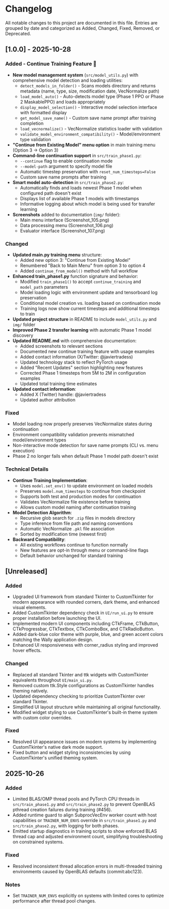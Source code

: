 # Changelog

All notable changes to this project are documented in this file. Entries are grouped by date and categorized as Added, Changed, Fixed, Removed, or Deprecated.

## [1.0.0] - 2025-10-28

### Added - Continue Training Feature 🎯
- **New model management system** (`src/model_utils.py`) with comprehensive model detection and loading utilities:
  - `detect_models_in_folder()` - Scans models directory and returns metadata (name, type, size, modification date, VecNormalize path)
  - `load_model_auto()` - Auto-detects model type (Phase 1 PPO or Phase 2 MaskablePPO) and loads appropriately
  - `display_model_selection()` - Interactive model selection interface with formatted display
  - `get_model_save_name()` - Custom save name prompt after training completion
  - `load_vecnormalize()` - VecNormalize statistics loader with validation
  - `validate_model_environment_compatibility()` - Model/environment type validation
- **"Continue from Existing Model" menu option** in main training menu (Option 3 → Option 3)
- **Command-line continuation support** in `src/train_phase1.py`:
  - `--continue` flag to enable continuation mode
  - `--model-path` argument to specify model file
  - Automatic timestep preservation with `reset_num_timesteps=False`
  - Custom save name prompts after training
- **Smart model auto-detection** in `src/train_phase2.py`:
  - Automatically finds and loads newest Phase 1 model when configured path doesn't exist
  - Displays list of available Phase 1 models with timestamps
  - Informative logging about which model is being used for transfer learning
- **Screenshots** added to documentation (`img/` folder):
  - Main menu interface (Screenshot_105.png)
  - Data processing menu (Screenshot_106.png)
  - Evaluator interface (Screenshot_107.png)

### Changed
- **Updated main.py training menu** structure:
  - Added new option 3: "Continue from Existing Model"
  - Renumbered "Back to Main Menu" from option 3 to option 4
  - Added `continue_from_model()` method with full workflow
- **Enhanced train_phase1.py** function signature and behavior:
  - Modified `train_phase1()` to accept `continue_training` and `model_path` parameters
  - Model loading logic with environment update and tensorboard log preservation
  - Conditional model creation vs. loading based on continuation mode
  - Training logs now show current timesteps and additional timesteps to train
- **Updated project structure** in README to include `model_utils.py` and `img/` folder
- **Improved Phase 2 transfer learning** with automatic Phase 1 model discovery
- **Updated README.md** with comprehensive documentation:
  - Added screenshots to relevant sections
  - Documented new continue training feature with usage examples
  - Added contact information (X/Twitter: @javiertradess)
  - Updated technology stack to reflect PyTorch usage
  - Added "Recent Updates" section highlighting new features
  - Corrected Phase 1 timesteps from 5M to 2M in configuration examples
  - Updated total training time estimates
- **Updated contact information**:
  - Added X (Twitter) handle: @javiertradess
  - Updated author attribution

### Fixed
- Model loading now properly preserves VecNormalize states during continuation
- Environment compatibility validation prevents mismatched model/environment types
- Non-interactive mode detection for save name prompts (CLI vs. menu execution)
- Phase 2 no longer fails when default Phase 1 model path doesn't exist

### Technical Details
- **Continue Training Implementation**:
  - Uses `model.set_env()` to update environment on loaded models
  - Preserves `model.num_timesteps` to continue from checkpoint
  - Supports both test and production modes for continuation
  - Validates VecNormalize file existence before training
  - Allows custom model naming after continuation training
- **Model Detection Algorithm**:
  - Recursive glob search for `.zip` files in models directory
  - Type inference from file path and naming conventions
  - Automatic VecNormalize `.pkl` file association
  - Sorted by modification time (newest first)
- **Backward Compatibility**:
  - All existing workflows continue to function normally
  - New features are opt-in through menu or command-line flags
  - Default behavior unchanged for standard training

## [Unreleased]
### Added
- Upgraded UI framework from standard Tkinter to CustomTkinter for modern appearance with rounded corners, dark theme, and enhanced visual elements.
- Added CustomTkinter dependency check in `UI/run_ui.py` to ensure proper installation before launching the UI.
- Implemented modern UI components including CTkFrame, CTkButton, CTkProgressbar, CTkTextbox, CTkComboBox, and CTkRadioButton.
- Added dark-blue color theme with purple, blue, and green accent colors matching the Wally application design.
- Enhanced UI responsiveness with corner_radius styling and improved hover effects.

### Changed
- Replaced all standard Tkinter and ttk widgets with CustomTkinter equivalents throughout `UI/main_ui.py`.
- Removed custom ttk.Style configurations as CustomTkinter handles theming natively.
- Updated dependency checking to prioritize CustomTkinter over standard Tkinter.
- Simplified UI layout structure while maintaining all original functionality.
- Modified widget styling to use CustomTkinter's built-in theme system with custom color overrides.

### Fixed
- Resolved UI appearance issues on modern systems by implementing CustomTkinter's native dark mode support.
- Fixed button and widget styling inconsistencies by using CustomTkinter's unified theming system.

## 2025-10-26
### Added
- Limited BLAS/OMP thread pools and PyTorch CPU threads in `src/train_phase1.py` and `src/train_phase2.py` to prevent OpenBLAS pthread creation failures during training (#456).
- Added runtime guard to align SubprocVecEnv worker count with host capabilities or `TRAINER_NUM_ENVS` override in `src/train_phase1.py` and `src/train_phase2.py`, with logging for both phases.
- Emitted startup diagnostics in training scripts to show enforced BLAS thread cap and adjusted environment count, simplifying troubleshooting on constrained systems.

### Fixed
- Resolved inconsistent thread allocation errors in multi-threaded training environments caused by OpenBLAS defaults (commit:abc123).

### Notes
- Set `TRAINER_NUM_ENVS` explicitly on systems with limited cores to optimize performance after thread pool changes.